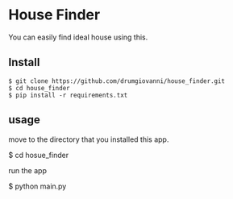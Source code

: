 # House Finder
You can easily find ideal house using this.

## Install

  ```
  $ git clone https://github.com/drumgiovanni/house_finder.git
  $ cd house_finder
  $ pip install -r requirements.txt
  ```
  
## usage 

 move to the directory that you installed this app.


  $ cd hosue_finder


run the app

  $ python main.py

